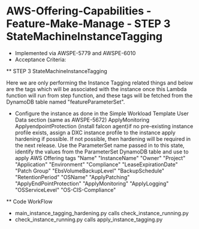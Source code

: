 # AWS-Offering-Capabilities - Feature-Make-Manage - STEP 3 StateMachineInstanceTagging

* Implemented via AWSPE-5779 and AWSPE-6010
* Acceptance Criteria:

** STEP 3 StateMachineInstanceTagging
   
   Here we are only performing the Instance Tagging related things and below are the tags which will be associated with the instance once this Lambda function will run from step function, and these tags will be fetched from the DynamoDB table named "featureParameterSet".

* Configure the instance as done in the Simple Workload Template User Data section (same as AWSPE-5672)
ApplyMonitoring
ApplyendpointProtection (install falcon agent)if no pre-existing instance profile exists, assign a DXC instance profile to the instance
apply hardening if possible.  If not possible, then hardening will be required in the next release.
Use the ParameterSet name passed in to this state, identify the values from the ParameterSet DynamoDB table and use to apply AWS Offering tags
"Name"
"InstanceName"
"Owner"
"Project"
"Application"
"Environment"
"Compliance"
"LeaseExpirationDate"
"Patch Group"
"EbsVolumeBackupLevel"
"BackupSchedule"
"RetentionPeriod"
"OSName"
"ApplyPatching"
"ApplyEndPointProtection"
"ApplyMonitoring"
"ApplyLogging"
"OSServiceLevel"
"OS-CIS-Compliance"

** Code WorkFlow 

* main_instance_tagging_hardening.py calls check_instance_running.py
* check_instance_running.py calls apply_instance_tagging.py
